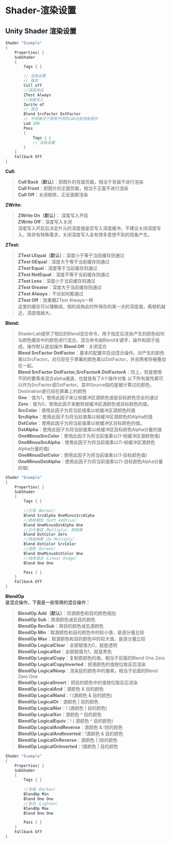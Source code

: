 # Shader-渲染设置

## Unity Shader 渲染设置

```csharp
Shader "Example" 
{ 
    Properties{ }
    SubShader
    { 
        Tags { }

        // 渲染设置
        // 裁剪
        Cull off
        //深度测试 
        ZTest Always
        //深度写入
        Zwrite of
        // 混合
        Blend SrcFactor DstFactor
        // 不同情况下使用不同的LOD达到性能提升
        Lod 100 
        Pass
        {
            Tags { }
            // 渲染设置
        }
    }
    Fallback Off
}
```

**Cull:**

> **Cull Back（默认）**：把图片的背面剪裁，相当于背面不进行渲染  
> **Cull Front**：把图片的正面剪裁，相当于正面不进行渲染  
> **Cull Off**：关闭剔除，正反面都渲染

**ZWrite:**

> **ZWrite On（默认）**： 深度写入开启  
> **ZWrite Off**：深度写入关闭  
> 深度写入开启后决定片元的深度值是否写入深度缓冲。不建议关闭深度写入，除非有特殊需求，关闭深度写入会有很多意想不到的现象产生。

**ZTest:**

> **ZTest LEqual（默认）**：深度小于等于当前缓存则通过  
> **ZTest GEqual**：深度大于等于当前缓存则通过  
> **ZTest Equal**：深度等于当前缓存则通过  
> **ZTest NotEqual**：深度不等于当前缓存则通过  
> **ZTest Less**：深度小于当前缓存则通过  
> **ZTest Greater**：深度大于当前缓存则通过  
> **ZTest Always**：不论如何都通过  
> **ZTest Off**：效果跟ZTest Always一样  
> 这里的缓存可以理解成，相机视角此时所保存的某一点的深度值，离相机越近，深度值越大。

**Blend:**

> ShaderLab提供了相应的Blend混合命令，用于指定后渲染产生的颜色如何与颜色缓存中的颜色进行混合。混合命令由Blend关键字，操作和因子组成，操作默认是加操作
> **Blend Off**：关闭混合  
> **Blend SrcFactor DstFactor**：基本的配置并启动混合操作。对产生的颜色乘以SrcFactor。对已存在于屏幕的颜色乘以DstFactor，并且两者将被叠加在一起。  
> **Blend SrcFactor DstFactor,SrcFactorA DstFactorA**：同上，但是使用不同的要素来混合alpha通道，也就是有了4个操作对象
> 以下所有属性都可以作为SrcFactor或DstFactor。其中Source指的是被计算过的颜色，Destination是已经在屏幕上的颜色  
> **One**：值为1，使用此因子来让帧缓冲区源颜色或是目标颜色完全的通过  
> **Zero**：值为0，使用此因子来删除帧缓冲区源颜色或目标颜色的值。  
> **SrcColor**：使用此因子为将当前值乘以帧缓冲区源颜色的值  
> **SrcAlpha**：使用此因子为将当前值乘以帧缓冲区源颜色的Alpha的值  
> **DstColor**：使用此因子为将当前值乘以帧缓冲区目标颜色的值。  
> **DstAlpha**：使用此因子为将当前值乘以帧缓冲区目标颜色Alpha分量的值  
> **OneMinusSrcColor**：使用此因子为将当前值乘以(1-帧缓冲区源颜色值)  
> **OneMinusSrcAlpha**：使用此因子为将当前值乘以(1-帧缓冲区源颜色Alpha分量的值)  
> **OneMinusDstColor**：使用此因子为将当前值乘以(1-目标颜色值)  
> **OneMinusDstAlpha**：使用此因子为将当前值乘以(1-目标颜色Alpha分量的值)

```csharp
Shader "Example" 
{ 
    Properties{ }
    SubShader
    { 
        Tags { }
        
        //正常（Normal）
        Blend SrcAlpha OneMinusSrcAlpha
        //柔和相加（Soft Addtive）
        Blend OneMinusDstAlpha One
        //正片叠底（Multiply），即相乘
        Blend DstColor Zero
        //两倍相乘（2x Multiply）
        Blend DstColor SrcColor
        //滤色（Screen）
        Blend OneMinusDstColor One
        //线性减淡（Linear Dodge）
        Blend One One

        Pass { }
    }
    Fallback Off
}
```

**BlendOp**  
是混合操作，下面是一些常用的混合操作：

> **BlendOp Add（默认）**：将源颜色和目的颜色相加  
> **BlendOp Sub**：用源颜色减去目的颜色  
> **BlendOp RevSub**：用目的颜色减去源颜色  
> **BlendOp Min**：取源颜色和目的颜色中的较小值，是逐分量比较  
> **BlendOp Max**：取源颜色和目的颜色中的较大值，是逐分量比较  
> **BlendOp LogicalClear**：全部赋值为0，就是透明  
> **BlendOp LogicalSet**：全部赋值为1，就是黑色  
> **BlendOp LogicalCopy**：复制原颜色的值，相当于前面的Blend One Zero  
> **BlendOp LogicalCopyInverted**：把源颜色的值按位取反后渲染  
> **BlendOp LogicalNoop**：渲染目的颜色中的像素，相当于前面的Blend Zero One  
> **BlendOp LogicalInvert**：把目的颜色中的值按位取反后渲染  
> **BlendOp LogicalAnd**：源颜色 & 目的颜色  
> **BlendOp LogicalNand**：! (源颜色 & 目的颜色)  
> **BlendOp LogicalOr**：源颜色 | 目的颜色  
> **BlendOp LogicalNor**：! (源颜色 | 目的颜色)  
> **BlendOp LogicalXor**：源颜色 ^ 目的颜色  
> **BlendOp LogicalEquiv**：! ( 源颜色 ^ 目的颜色)  
> **BlendOp LogicalAndReverse**：源颜色 & !目的颜色  
> **BlendOp LogicalAndInverted**：!源颜色 & 目的颜色  
> **BlendOp LogicalOrReverse**：源颜色 | !目的颜色  
> **BlendOp LogicalOrInverted**：!源颜色 | 目的颜色

```csharp
Shader "Example" 
{ 
    Properties{ }
    SubShader
    { 
        Tags { }
        
        //变暗（Darken）
        BlendOp Min
        Blend One One
        //变亮（Lighten）
        BlendOp Max
        Blend One One

        Pass { }
    }
    Fallback Off
}
```
